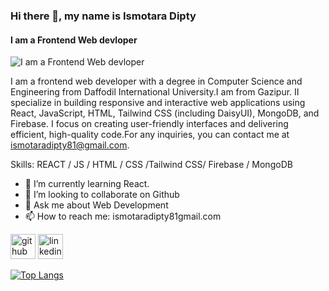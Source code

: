 ### Hi there 👋, my name is Ismotara Dipty
#### I am a Frontend Web devloper
![I am a Frontend Web devloper](https://github.com/IsmotaraDipty43/IsmotaraDipty43/blob/main/banner.png.png)

I am a frontend web developer with a degree in Computer Science and Engineering from Daffodil International University.I am from Gazipur. II specialize in building responsive and interactive web applications using React, JavaScript, HTML, Tailwind CSS (including DaisyUI), MongoDB, and Firebase. I focus on creating user-friendly interfaces and delivering efficient, high-quality code.For any inquiries, you can contact me at ismotaradipty81@gmail.com.

Skills: REACT / JS / HTML / CSS /Tailwind CSS/ Firebase / MongoDB

- 🌱 I’m currently learning React.
- 👯 I’m looking to collaborate on Github 
- 💬 Ask me about Web Development 
- 📫 How to reach me: ismotaradipty81gmail.com 


[<img src='https://cdn.jsdelivr.net/npm/simple-icons@3.0.1/icons/github.svg' alt='github' height='40'>](https://github.com/IsmotaraDipty43)  [<img src='https://cdn.jsdelivr.net/npm/simple-icons@3.0.1/icons/linkedin.svg' alt='linkedin' height='40'>](https://www.linkedin.com/in/https://github.com/IsmotaraDipty43/)  

[![Top Langs](https://github-readme-stats.vercel.app/api/top-langs/?username=IsmotaraDipty43)](https://github.com/anuraghazra/github-readme-stats)



